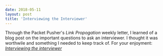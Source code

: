 ```yaml
---
date: 2018-05-11
layout: post
title: 'Interviewing the Interviewer'
---
```


Through the Packet Pusher's _Link Propogation_ weekly letter, I learned of a blog post on the important questions to ask an interviewer.  I thought it was worthwile and something I needed to keep track of.  For your enjoyment: [_Interviewing the interviewer_](https://toolr.io/2018/05/05/interviewing-the-interviewer/)